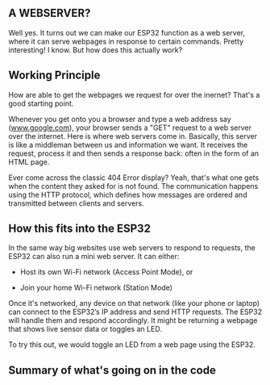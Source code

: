 ## A WEBSERVER?

Well yes. It turns out we can make our ESP32 function as a web server, where it can serve webpages in response to certain commands. Pretty interesting! I know. But how does this actually work?

## Working Principle

How are able to get the webpages we request for over the inernet? That's a good starting point. 

Whenever you get onto you a browser and type a web address say (www.google.com), your browser sends a "GET" request to a web server over the internet. Here is where web servers come in. Basically, this server is like a middleman between us and information we want. It receives the request, process it and then sends a response back: often in the form of an HTML page.

Ever come across the classic 404 Error display? Yeah, that's what one gets when the content they asked for is not found. The communication happens using the HTTP protocol, which defines how messages are ordered and transmitted between clients and servers. 

## How this fits into the ESP32

In the same way big websites use web servers to respond to requests, the ESP32 can also run a mini web server. It can either:

- Host its own Wi-Fi network (Access Point Mode), or

- Join your home Wi-Fi network (Station Mode)

Once it's networked, any device on that network (like your phone or laptop) can connect to the ESP32’s IP address and send HTTP requests. The ESP32 will handle them and respond accordingly. It might be returning a webpage that shows live sensor data or toggles an LED.

To try this out, we would toggle an LED from a web page using the ESP32. 

## Summary of what's going on in the code
